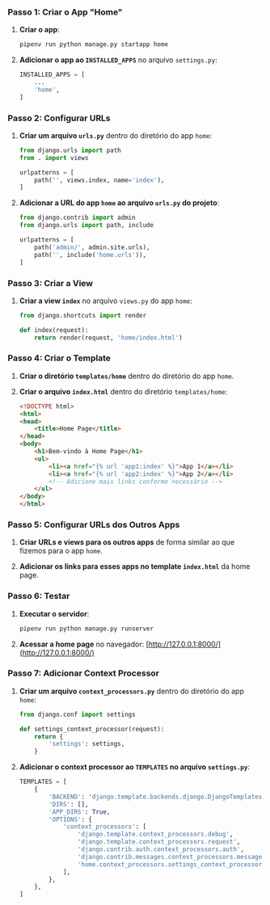 
### Passo 1: Criar o App "Home"

1. **Criar o app**:
   ```bash
   pipenv run python manage.py startapp home
   ```

2. **Adicionar o app ao `INSTALLED_APPS`** no arquivo `settings.py`:
   ```python
   INSTALLED_APPS = [
       ...
       'home',
   ]
   ```

### Passo 2: Configurar URLs

1. **Criar um arquivo `urls.py`** dentro do diretório do app `home`:
   ```python
   from django.urls import path
   from . import views

   urlpatterns = [
       path('', views.index, name='index'),
   ]
   ```

2. **Adicionar a URL do app `home` ao arquivo `urls.py` do projeto**:
   ```python
   from django.contrib import admin
   from django.urls import path, include

   urlpatterns = [
       path('admin/', admin.site.urls),
       path('', include('home.urls')),
   ]
   ```

### Passo 3: Criar a View

1. **Criar a view `index`** no arquivo `views.py` do app `home`:
   ```python
   from django.shortcuts import render

   def index(request):
       return render(request, 'home/index.html')
   ```

### Passo 4: Criar o Template

1. **Criar o diretório `templates/home`** dentro do diretório do app `home`.

2. **Criar o arquivo `index.html`** dentro do diretório `templates/home`:
   ```html
   <!DOCTYPE html>
   <html>
   <head>
       <title>Home Page</title>
   </head>
   <body>
       <h1>Bem-vindo à Home Page</h1>
       <ul>
           <li><a href="{% url 'app1:index' %}">App 1</a></li>
           <li><a href="{% url 'app2:index' %}">App 2</a></li>
           <!-- Adicione mais links conforme necessário -->
       </ul>
   </body>
   </html>
   ```

### Passo 5: Configurar URLs dos Outros Apps

1. **Criar URLs e views para os outros apps** de forma similar ao que fizemos para o app `home`.

2. **Adicionar os links para esses apps no template `index.html`** da home page.

### Passo 6: Testar

1. **Executar o servidor**:
   ```bash
   pipenv run python manage.py runserver
   ```

2. **Acessar a home page** no navegador: [http://127.0.0.1:8000/](http://127.0.0.1:8000/)


### Passo 7: Adicionar Context Processor

1. **Criar um arquivo `context_processors.py`** dentro do diretório do app `home`:
   ```python
   from django.conf import settings

   def settings_context_processor(request):
       return {
           'settings': settings,
       }
   ```

2. **Adicionar o context processor ao `TEMPLATES` no arquivo `settings.py`**:
   ```python
   TEMPLATES = [
       {
           'BACKEND': 'django.template.backends.django.DjangoTemplates',
           'DIRS': [],
           'APP_DIRS': True,
           'OPTIONS': {
               'context_processors': [
                   'django.template.context_processors.debug',
                   'django.template.context_processors.request',
                   'django.contrib.auth.context_processors.auth',
                   'django.contrib.messages.context_processors.messages',
                   'home.context_processors.settings_context_processor',  # Adicione esta linha
               ],
           },
       },
   ]
   ```

